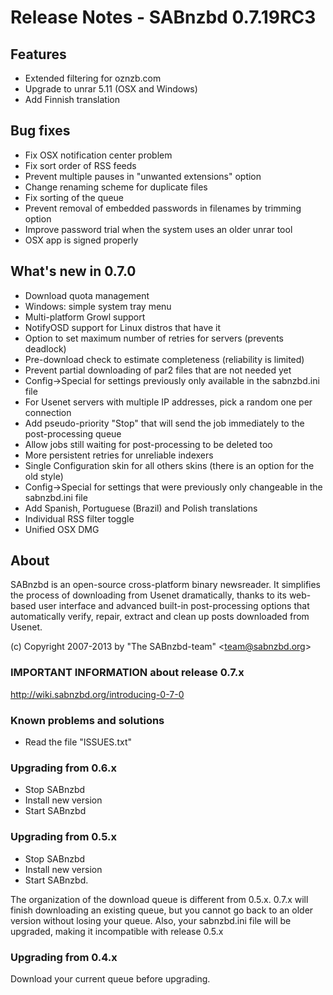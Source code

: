 Release Notes  -  SABnzbd 0.7.19RC3
===================================

## Features

- Extended filtering for oznzb.com
- Upgrade to unrar 5.11 (OSX and Windows)
- Add Finnish translation

## Bug fixes
- Fix OSX notification center problem
- Fix sort order of RSS feeds
- Prevent multiple pauses in "unwanted extensions" option
- Change renaming scheme for duplicate files
- Fix sorting of the queue
- Prevent removal of embedded passwords in filenames by trimming option
- Improve password trial when the system uses an older unrar tool
- OSX app is signed properly


## What's new in 0.7.0

- Download quota management
- Windows: simple system tray menu
- Multi-platform Growl support
- NotifyOSD support for Linux distros that have it
- Option to set maximum number of retries for servers (prevents deadlock)
- Pre-download check to estimate completeness (reliability is limited)
- Prevent partial downloading of par2 files that are not needed yet
- Config->Special for settings previously only available in the sabnzbd.ini file
- For Usenet servers with multiple IP addresses, pick a random one per connection
- Add pseudo-priority "Stop" that will send the job immediately to the post-processing queue
- Allow jobs still  waiting for post-processing to be deleted too
- More persistent retries for unreliable indexers
- Single Configuration skin for all others skins (there is an option for the old style)
- Config->Special for settings that were previously only changeable in the sabnzbd.ini file
- Add Spanish, Portuguese (Brazil) and Polish translations
- Individual RSS filter toggle
- Unified OSX DMG


## About
  SABnzbd is an open-source cross-platform binary newsreader.
  It simplifies the process of downloading from Usenet dramatically,
  thanks to its web-based user interface and advanced
  built-in post-processing options that automatically verify, repair,
  extract and clean up posts downloaded from Usenet.

  (c) Copyright 2007-2013 by "The SABnzbd-team" \<team@sabnzbd.org\>


### IMPORTANT INFORMATION about release 0.7.x
<http://wiki.sabnzbd.org/introducing-0-7-0>

### Known problems and solutions
- Read the file "ISSUES.txt"

### Upgrading from 0.6.x
- Stop SABnzbd
- Install new version
- Start SABnzbd

### Upgrading from 0.5.x
- Stop SABnzbd
- Install new version
- Start SABnzbd.

The organization of the download queue is different from 0.5.x.
0.7.x will finish downloading an existing queue, but you
cannot go back to an older version without losing your queue.
Also, your sabnzbd.ini file will be upgraded, making it
incompatible with release 0.5.x

### Upgrading from 0.4.x
Download your current queue before upgrading.
